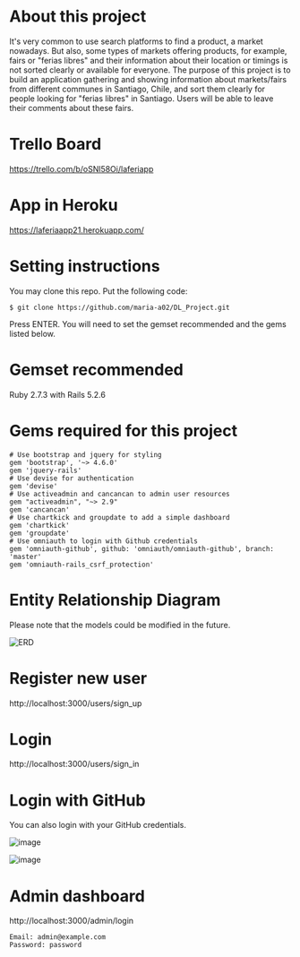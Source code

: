 # **About this project**
It's very common to use search platforms to find a product, a market nowadays. But also, some types of markets offering products, for example, fairs or "ferias libres" and their information about their location or timings is not sorted clearly or available for everyone. The purpose of this project is to build an application gathering and showing information about markets/fairs from different communes in Santiago, Chile, and sort them clearly for people looking for "ferias libres" in Santiago. Users will be able to leave their comments about these fairs.

# **Trello Board**
https://trello.com/b/oSNl58Oi/laferiapp

# **App in Heroku**
https://laferiaapp21.herokuapp.com/

# **Setting instructions**
You may clone this repo. Put the following code:
```
$ git clone https://github.com/maria-a02/DL_Project.git
```
Press ENTER. You will need to set the gemset recommended and the gems listed below.

# **Gemset recommended**
Ruby 2.7.3 with Rails 5.2.6

# **Gems required for this project**
```
# Use bootstrap and jquery for styling
gem 'bootstrap', '~> 4.6.0'
gem 'jquery-rails'
# Use devise for authentication
gem 'devise'
# Use activeadmin and cancancan to admin user resources
gem "activeadmin", "~> 2.9"
gem 'cancancan'
# Use chartkick and groupdate to add a simple dashboard
gem 'chartkick'
gem 'groupdate'
# Use omniauth to login with Github credentials
gem 'omniauth-github', github: 'omniauth/omniauth-github', branch: 'master'
gem 'omniauth-rails_csrf_protection'
```

# **Entity Relationship Diagram**
Please note that the models could be modified in the future.

![ERD](https://user-images.githubusercontent.com/83678807/145938202-6aac025f-a685-48cf-9af2-42a31280d89f.jpg)

# **Register new user**
http://localhost:3000/users/sign_up

# **Login**
http://localhost:3000/users/sign_in

# **Login with GitHub**
You can also login with your GitHub credentials.

![image](https://user-images.githubusercontent.com/83678807/145740559-18f6df6f-26a7-4676-9ce0-b996ba563108.png)

![image](https://user-images.githubusercontent.com/83678807/145740661-bf2d68c3-cdc9-48a6-aa57-3faba11a185f.png)


# **Admin dashboard**
http://localhost:3000/admin/login
```
Email: admin@example.com
Password: password
```
